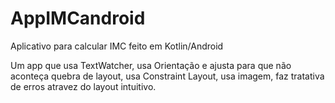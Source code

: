 # AppIMCandroid
Aplicativo para calcular IMC feito em Kotlin/Android

Um app que usa TextWatcher, usa Orientação e ajusta para que não aconteça quebra de layout, usa Constraint Layout, usa imagem, faz tratativa de erros atravez do layout intuitivo.
